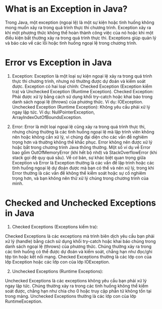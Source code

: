 # What is an Exception in Java?

Trong Java, một exception (ngoại lệ) là một sự kiện hoặc tình huống không mong muốn xảy ra trong quá trình thực thi chương trình. Exception xảy ra khi một phương thức không thể hoàn thành công việc của nó hoặc khi một điều kiện bất thường xảy ra trong quá trình thực thi. Exceptions giúp quản lý và báo cáo về các lỗi hoặc tình huống ngoại lệ trong chương trình.

# Error vs Exception in Java

1. Exception:
   Exception là một loại sự kiện ngoại lệ xảy ra trong quá trình thực thi chương trình, nhưng nó thường được dự đoán và kiểm soát được.
   Exception có hai loại chính: Checked Exception (Exception kiểm tra) và Unchecked Exception (Runtime Exception).
   Checked Exception: Phải được xử lý bằng cách sử dụng khối try-catch hoặc khai báo trong danh sách ngoại lệ (throws) của phương thức. Ví dụ: IOException.
   Unchecked Exception (Runtime Exception): Không yêu cầu phải xử lý ngay lập tức. Ví dụ: NullPointerException, ArrayIndexOutOfBoundsException.

2. Error:
   Error là một loại ngoại lệ cũng xảy ra trong quá trình thực thi, nhưng chúng thường là các tình huống ngoại lệ mà lập trình viên không nên hoặc không cần xử lý, vì chúng đại diện cho các vấn đề nghiêm trọng hơn và thường không thể khắc phục.
   Error không nên được xử lý hoặc bắt trong chương trình Java thông thường.
   Một số ví dụ về Error bao gồm OutOfMemoryError (khi hết bộ nhớ) và StackOverflowError (khi stack gọi đệ quy quá sâu).
   Về cơ bản, sự khác biệt quan trọng giữa Exception và Error là Exception thường là các vấn đề lập trình hoặc các tình huống ngoại lệ dự đoán được mà bạn có thể và nên xử lý, trong khi Error thường là các vấn đề không thể kiểm soát hoặc sự cố nghiêm trọng hơn, và bạn không nên thử xử lý chúng trong chương trình của mình.

# Checked and Unchecked Exceptions in Java

1. Checked Exceptions (Exceptions kiểm tra):

Checked Exceptions là các exceptions mà trình biên dịch yêu cầu bạn phải xử lý (handle) bằng cách sử dụng khối try-catch hoặc khai báo chúng trong danh sách ngoại lệ (throws) của phương thức.
Chúng thường xảy ra trong các tình huống có thể được dự đoán và kiểm soát, chẳng hạn như đọc/ghi tệp tin hoặc kết nối mạng.
Checked Exceptions thường là các lớp con của lớp Exception hoặc các lớp con của lớp IOException.

2. Unchecked Exceptions (Runtime Exceptions):

Unchecked Exceptions là các exceptions không yêu cầu bạn phải xử lý ngay lập tức. Chúng thường xảy ra trong các tình huống không thể kiểm soát được, chẳng hạn như chia cho 0 hoặc truy cập phần tử không tồn tại trong mảng.
Unchecked Exceptions thường là các lớp con của lớp RuntimeException.
